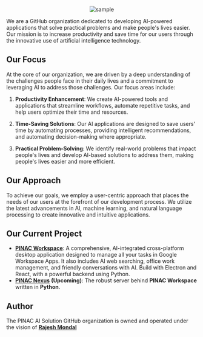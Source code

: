 <div align="center">
  
![sample](https://github.com/pinacai/.github/assets/78198704/edd21f6a-b2b2-4595-9014-bce9ec1f9a6f)

</div>

We are a GitHub organization dedicated to developing AI-powered applications that solve practical problems and make people's lives easier. Our mission is to increase productivity and save time for our users through the innovative use of artificial intelligence technology.

## Our Focus

At the core of our organization, we are driven by a deep understanding of the challenges people face in their daily lives and a commitment to leveraging AI to address those challenges. Our focus areas include:

1. **Productivity Enhancement**: We create AI-powered tools and applications that streamline workflows, automate repetitive tasks, and help users optimize their time and resources.

2. **Time-Saving Solutions**: Our AI applications are designed to save users' time by automating processes, providing intelligent recommendations, and automating decision-making where appropriate.

3. **Practical Problem-Solving**: We identify real-world problems that impact people's lives and develop AI-based solutions to address them, making people's lives easier and more efficient.

## Our Approach

To achieve our goals, we employ a user-centric approach that places the needs of our users at the forefront of our development process. We utilize the latest advancements in AI, machine learning, and natural language processing to create innovative and intuitive applications.

## Our Current Project
- [**PINAC Workspace**](https://github.com/pinacai/PINAC_Workspace): A comprehensive, AI-integrated cross-platform desktop application designed to manage all your tasks in Google Workspace Apps. It also includes AI web searching, office work management, and friendly conversations with AI. Build with Electron and React, with a powerful backend using Python.
- [**PINAC Nexus**](https://github.com/pinacai/PINAC-Nexus) **(Upcoming)**: The robust server behind **PINAC Workspace** written in **Python**.

## Author
The PINAC AI Solution GitHub organization is owned and operated under the vision of [**Rajesh Mondal**](https://github.com/RajeshTechForge)
